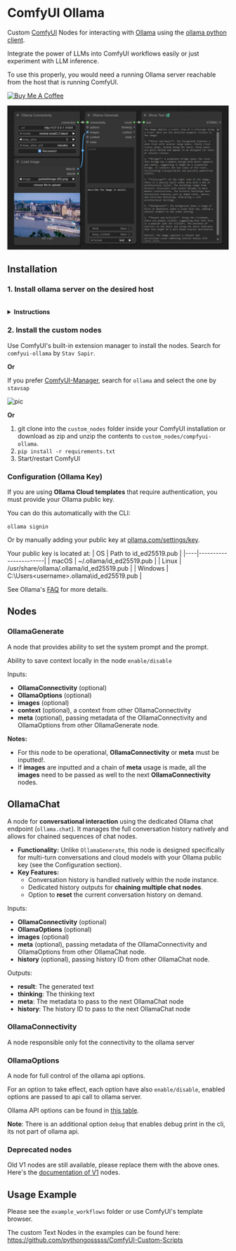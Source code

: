 # ComfyUI Ollama

Custom [ComfyUI](https://github.com/comfyanonymous/ComfyUI) Nodes for interacting with [Ollama](https://ollama.com/) using the [ollama python client](https://github.com/ollama/ollama-python).

Integrate the power of LLMs into ComfyUI workflows easily or just experiment with LLM inference.

To use this properly, you would need a running Ollama server reachable from the host that is running ComfyUI.

<a href="https://www.buymeacoffee.com/stavsapq" target="_blank"><img src="https://cdn.buymeacoffee.com/buttons/default-orange.png" alt="Buy Me A Coffee" height="40" width="174"></a>

![pic](.meta/basic-example.jpg)

## Installation

### 1. Install ollama server on the desired host

<a href="https://ollama.com/" target="_blank">
  <img src="https://img.shields.io/badge/v0.5.7-green.svg?style=for-the-badge&labelColor=gray&label=Ollama&color=blue" alt=""/>
</a>

<details>
<summary><b>Instructions</b></summary>

<a href="https://ollama.com/download/Ollama-darwin.zip" target="_blank">Download for macOS</a>

<a href="https://ollama.com/download/OllamaSetup.exe" target="_blank">Download for Windows</a>

Install on Linux

```shell
curl -fsSL https://ollama.com/install.sh | sh
```

<a href="https://hub.docker.com/r/ollama/ollama" target="_blank">Docker Installation</a>

CPU only

```shell
docker run -d -p 11434:11434 -v ollama:/root/.ollama --name ollama ollama/ollama
```

NVIDIA GPU

```shell
docker run -d -p 11434:11434 --gpus=all -v ollama:/root/.ollama --name ollama  ollama/ollama
```

</details>

### 2. Install the custom nodes

Use ComfyUI's built-in extension manager to install the nodes. Search for `comfyui-ollama` by `Stav Sapir`.

**Or**

If you prefer [ComfyUI-Manager](https://github.com/ltdrdata/ComfyUI-Manager), search for `ollama` and select the one by `stavsap`

![pic](.meta/manager-install.png)

**Or**

1. git clone into the `custom_nodes` folder inside your ComfyUI installation or download as zip and unzip the contents to `custom_nodes/compfyui-ollama`.
2. `pip install -r requirements.txt`
3. Start/restart ComfyUI

### Configuration (Ollama Key)

If you are using **Ollama Cloud templates** that require authentication, you must provide your Ollama public key.

You can do this automatically with the CLI:
```shell
ollama signin
```

Or by manually adding your public key at [ollama.com/settings/key](https://ollama.com/settings/keys).

Your public key is located at:
| OS | Path to id_ed25519.pub |
|----|-----------------------|
| macOS | ~/.ollama/id_ed25519.pub |
| Linux | /usr/share/ollama/.ollama/id_ed25519.pub |
| Windows | C:\Users\<username>\.ollama\id_ed25519.pub |

See Ollama's [FAQ](https://docs.ollama.com/faq#where-can-i-find-my-ollama-public-key%3F) for more details.

## Nodes

### OllamaGenerate

A node that provides ability to set the system prompt and the prompt.

Ability to save context locally in the node `enable/disable`

Inputs:

-   **OllamaConnectivity** (optional)
-   **OllamaOptions** (optional)
-   **images** (optional)
-   **context** (optional), a context from other OllamaConnectivity
-   **meta** (optional), passing metadata of the OllamaConnectivity and OllamaOptions from other OllamaGenerate node.

**Notes:**

-   For this node to be operational, **OllamaConnectivity** or **meta** must be inputted!.
-   If **images** are inputted and a chain of **meta** usage is made, all the **images** need to be passed as well to the next **OllamaConnectivity** nodes.

## OllamaChat

A node for **conversational interaction** using the dedicated Ollama chat endpoint (`ollama.chat`). It manages the full conversation history natively and allows for chained sequences of chat nodes.

-   **Functionality:** Unlike `OllamaGenerate`, this node is designed specifically for multi-turn conversations and cloud models with your Ollama public key (see the Configuration section).
-   **Key Features:**
    -   Conversation history is handled natively within the node instance.
    -   Dedicated history outputs for **chaining multiple chat nodes**.
    -   Option to **reset** the current conversation history on demand.

Inputs:

-   **OllamaConnectivity** (optional)
-   **OllamaOptions** (optional)
-   **images** (optional)
-   **meta** (optional), passing metadata of the OllamaConnectivity and
    OllamaOptions from other OllamaChat node.
-   **history** (optional), passing history ID from other OllamaChat node.

Outputs:

-   **result**: The generated text
-   **thinking**: The thinking text
-   **meta**: The metadata to pass to the next OllamaChat node
-   **history**: The history ID to pass to the next OllamaChat node

### OllamaConnectivity

A node responsible only fot the connectivity to the ollama server

### OllamaOptions

A node for full control of the ollama api options.

For an option to take effect, each option have also `enable/disable`, enabled options are passed to api call to ollama server.

Ollama API options can be found in [this table](https://github.com/ollama/ollama/blob/main/docs/modelfile.md#valid-parameters-and-values).

**Note**: There is an additional option `debug` that enables debug print in the cli, its not part of ollama api.

### Deprecated nodes

Old V1 nodes are still available, please replace them with the above ones. Here's the [documentation of V1](V1_nodes.md) nodes.

## Usage Example

Please see the `example_workflows` folder or use ComfyUI's template browser.

The custom Text Nodes in the examples can be found here: https://github.com/pythongosssss/ComfyUI-Custom-Scripts

